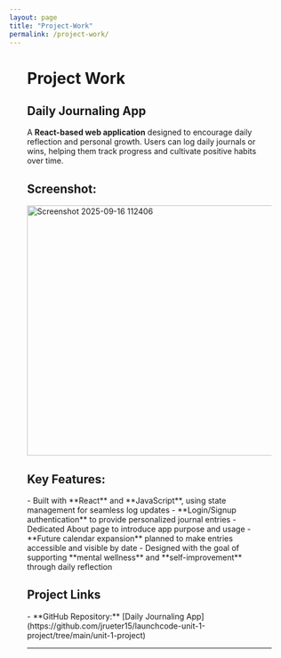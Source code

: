 ```yaml
---
layout: page
title: "Project-Work"
permalink: /project-work/
---
```

<div style="padding-left: 2rem; padding-right: 2rem; max-width: 1000px; margin: 0 auto;justify-content: space-evenly; align-items: center;">
  
<h1>Project Work</h1> 

<h2>Daily Journaling App</h2>

A **React-based web application** designed to encourage daily reflection and personal growth. Users can log daily journals or wins, helping them track progress and cultivate positive habits over time.

<h2>Screenshot:</h2>
<img width="604" height="449" alt="Screenshot 2025-09-16 112406" src="https://github.com/user-attachments/assets/e6c402bc-c01f-461b-a8b7-0fcce9239bca" />

<h2>Key Features:</h2>
- Built with **React** and **JavaScript**, using state management for seamless log updates
- **Login/Signup authentication** to provide personalized journal entries
- Dedicated About page to introduce app purpose and usage
- **Future calendar expansion** planned to make entries accessible and visible by date
- Designed with the goal of supporting **mental wellness** and **self-improvement** through daily reflection

<h2>Project Links</h2>
- **GitHub Repository:** [Daily Journaling App](https://github.com/jrueter15/launchcode-unit-1-project/tree/main/unit-1-project)  

---

